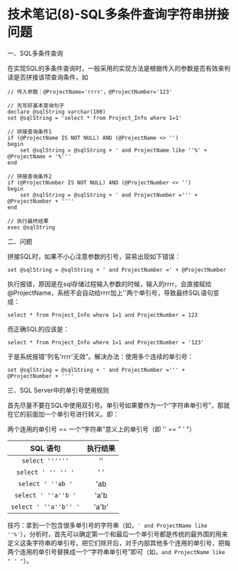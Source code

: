 # 技术笔记(8)-SQL多条件查询字符串拼接问题


一、SQL多条件查询

在实现SQL的多条件查询时，一般采用的实现方法是根据传入的参数是否有效来判读是否拼接该项查询条件，如

```
// 传入参数：@ProjectName='rrrr'，@ProjectNumber='123'

// 先写好基本查询句子
declare @sqlString varchar(100)
set @sqlString = 'select * from Project_Info where 1=1'

// 拼接查询条件1
if (@ProjectName IS NOT NULL) AND (@ProjectName <> '') 
begin
    set @sqlString = @sqlString + ' and ProjectName like ''%' + @ProjectName + '%'''
end

// 拼接查询条件2
if (@ProjectNumber IS NOT NULL) AND (@ProjectNumber <> '')
begin
    set @sqlString = @sqlString + ' and ProjectNumber =''' + @ProjectNumber + ''''
end
    
// 执行最终结果
exec @sqlString
```

二、问题

拼接SQL时，如果不小心注意参数的引号，容易出现如下错误：

```
set @sqlString = @sqlString + ' and ProjectNumber =' + @ProjectNumber
```

执行报错，原因是在sql存储过程输入参数的时候，输入的rrrr，会直接赋给@ProjectName，系统不会自动给rrrr加上''两个单引号，导致最终SQL语句变成：

```
select * from Project_Info where 1=1 and ProjectNumber = 123
```

而正确SQL的应该是：

```
select * from Project_Info where 1=1 and ProjectNumber = '123'
```

于是系统报错“列名'rrrr'无效”。解决办法：使用多个连续的单引号：

```
set @sqlString = @sqlString + ' and ProjectNumber =''' + @ProjectNumber + ''''
```

三、SQL Server中的单引号使用规则

首先尽量不要在SQL中使用双引号。单引号如果要作为一个“字符串单引号”，那就在它的前面加一个单引号进行转义。即：

两个连用的单引号 == 一个“字符串”意义上的单引号（即 '' == " ' "）

| SQL 语句 | 执行结果 |
| :---: | :---: |
| ` select '''''' ` | '' |
| ` select ' '' '' ' ` | ' ' | 
| ` select ' ''ab ' ` | 'ab | 
| ` select ' ''a''b ' ` | 'a'b | 
| ` select ' ''a''b'' ' ` | 'a'b' | 

技巧：拿到一个包含很多单引号的字符串（如，` ' and ProjectName like ''%' `），分析时，首先可以确定第一个和最后一个单引号都是传统的最外围的用来定义这条字符串的单引号，把它们除开后，对于内部其他多个连用的单引号，把每两个连用的单引号替换成一个“字符串单引号”即可（如，` and ProjectName like " ' " `）。

